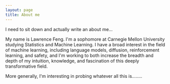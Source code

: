 ```yaml
---
layout: page
title: About me
---
```


I need to sit down and actually write an about me...






My name is Lawrence Feng. I'm a sophomore at Carnegie Mellon University studying Statistics and Machine Learning. I have a broad interest in the field of machine learning, including language models, diffusion, reinforcement learning, and safety, and I'm working to both increase the breadth and depth of my intuition, knowledge, and fascination of this deeply transformative field.

More generally, I'm interesting in probing whatever all this is........

